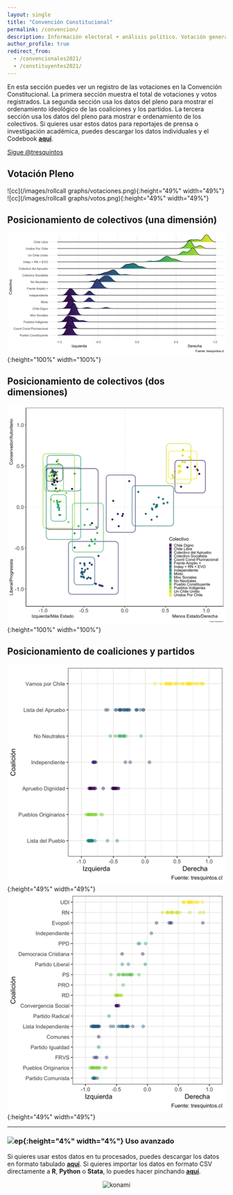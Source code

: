 ```yaml
---
layout: single
title: "Convención Constitucional"
permalink: /convencion/
description: Información electoral + análisis político. Votación general y particular de la Convención Constitucional.
author_profile: true
redirect_from:
  - /convencionales2021/
  - /constituyentes2021/
---
```


En esta sección puedes ver un registro de las votaciones en la Convención Constitucional. La primera sección muestra el total de votaciones y votos registrados. La segunda sección usa los datos del pleno para mostrar el ordenamiento ideológico de las coaliciones y los partidos. La tercera sección usa los datos del pleno para mostrar e ordenamiento de los colectivos. Si quieres usar estos datos para reportajes de prensa o investigación académica, puedes descargar los datos individuales y el Codebook [**aquí**](https://tresquintos.cl/datos).

<a href="https://twitter.com/tresquintos?ref_src=twsrc%5Etfw" class="twitter-follow-button" data-show-count="false">Sigue @tresquintos</a><script async src="https://platform.twitter.com/widgets.js" charset="utf-8"></script>


## Votación Pleno

![cc](/images/rollcall graphs/votaciones.png){:height="49%" width="49%"} ![cc](/images/rollcall graphs/votos.png){:height="49%" width="49%"}


## Posicionamiento de colectivos (una dimensión)

![cc](/images/posicionamiento/puntos_ideales_colectivo3.png){:height="100%" width="100%"}


## Posicionamiento de colectivos (dos dimensiones)

![cc](/images/posicionamiento/puntos_ideales_cajas_dosdimensiones.png){:height="100%" width="100%"}


## Posicionamiento de coaliciones y partidos

![cc](/images/posicionamiento/puntos_ideales_coalicion.png){:height="49%" width="49%"}
![cc](/images/posicionamiento/puntos_ideales_partido.png){:height="49%" width="49%"}



---

### ![ep](/images/pc.png){:height="4%" width="4%"} Uso avanzado

Si quieres usar estos datos en tu procesados, puedes descargar los datos en formato tabulado [**aquí**](https://dataverse.harvard.edu/dataset.xhtml?persistentId=doi:10.7910/DVN/JLTSRL). Si quieres importar los datos en formato CSV directamente a **R**, **Python** o **Stata**, lo puedes hacer pinchando [**aquí**](https://raw.githubusercontent.com/tresquintos/legislativo/main/votaci%C3%B3n%20particular.csv).



<!-- NES -->
<style>
.aligncenter {
    text-align: center;
}
</style>
<p class="aligncenter">
    <img src="/images/nes.png" width="30" height="30" alt="konami" />
</p>


<!-- Popup -->
<script src="/sweetalerts2/dist/sweetalert2.all.min.js"></script>

<script type="text/javascript">

setTimeout(function(){Swal.fire({
  title: '¡Apoya a Tresquintos!',
  text: 'Ayúdanos a mantener el sitio activo e independiente',
  footer: '<a href="https://tresquintos.us15.list-manage.com/subscribe/post?u=3a6f5773bbbc78ea5a0003f67&id=8c164eff0f">Suscríbete al Newsletter Aquí</a>',
  imageUrl: '/images/pc.png',
  imageWidth: 80,
  imageHeight: 80,
  imageAlt: 'Custom image',
  timer: 45000,
  timerProgressBar: true,
  width: 500,
  showCloseButton: true,
  showDenyButton: true,
  showCancelButton: false,
  confirmButtonText: `Una Vez`,
  denyButtonText: `Mensual`,
  cancelButtonText: `No por ahora`,
  }).then((result) => {
  if (result.isConfirmed) {
    window.open("https://tresquintos.cl/donaciones/")
  } else if (result.isDenied) {
    window.open("https://tresquintos.cl/donaciones/")
  }
  })
  },35000);
</script>


<!-- Favicon -->
<link rel="apple-touch-icon" sizes="180x180" href="/apple-touch-icon.png">
<link rel="icon" type="image/png" sizes="32x32" href="/favicon-32x32.png">
<link rel="icon" type="image/png" sizes="16x16" href="/favicon-16x16.png">
<link rel="manifest" href="/site.webmanifest">
<link rel="mask-icon" href="/safari-pinned-tab.svg" color="#5bbad5">
<meta name="msapplication-TileColor" content="#b91d47">
<meta name="theme-color" content="#ffffff">
